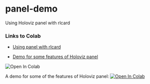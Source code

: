 # panel-demo
Using Holoviz panel with rlcard

### Links to Colab
* [Using panel with rlcard](https://colab.research.google.com/github/billh0420/blob/panel-demo/Gin_Rummy_World/GinRummy230409.ipynb)

* [Demo for some features of Holoviz panel](https://colab.research.google.com/github/billh0420/blob/panel-demo/Gin_Rummy_World/Demo%20Panel.ipynb)


<img src="https://colab.research.google.com/assets/colab-badge.svg" alt="Open In Colab"/>

A demo for some of the features of Holoviz panel:
<a target="_blank" href="https://colab.research.google.com/github/billh0420/panel-demo/blob/636fc686ebeca59964f01f61e3ad725ef57effe1/Gin_Rummy_World/Demo%20Panel.ipynb">
  <img src="https://colab.research.google.com/assets/colab-badge.svg" alt="Open In Colab"/>
</a>
